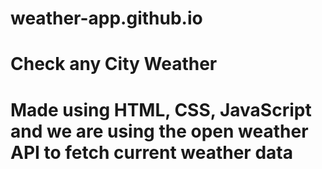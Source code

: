 # weather-app.github.io

# Check any City Weather

# Made using HTML, CSS, JavaScript and we are using the open weather API to fetch current weather data
